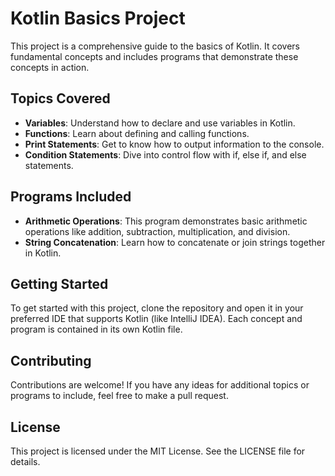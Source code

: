 # Kotlin Basics Project

This project is a comprehensive guide to the basics of Kotlin. It covers fundamental concepts and includes programs that demonstrate these concepts in action.

## Topics Covered

- **Variables**: Understand how to declare and use variables in Kotlin.
- **Functions**: Learn about defining and calling functions.
- **Print Statements**: Get to know how to output information to the console.
- **Condition Statements**: Dive into control flow with if, else if, and else statements.

## Programs Included

- **Arithmetic Operations**: This program demonstrates basic arithmetic operations like addition, subtraction, multiplication, and division.
- **String Concatenation**: Learn how to concatenate or join strings together in Kotlin.

## Getting Started

To get started with this project, clone the repository and open it in your preferred IDE that supports Kotlin (like IntelliJ IDEA). Each concept and program is contained in its own Kotlin file.

## Contributing

Contributions are welcome! If you have any ideas for additional topics or programs to include, feel free to make a pull request.

## License

This project is licensed under the MIT License. See the LICENSE file for details.
